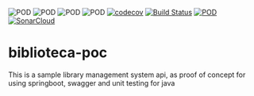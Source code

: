 ![POD](https://img.shields.io/badge/version-v1.0.0-yellow.svg) 
![POD](https://img.shields.io/badge/language-Java-blue.svg) 
![POD](https://img.shields.io/badge/platform-Ceiba-green.svg) 
![POD](https://img.shields.io/badge/license-MIT-lightgrey.svg)
[![codecov](https://codecov.io/gh/ricsys/biblioteca-poc/branch/master/graph/badge.svg?token=B2K7TCGQFM)](https://codecov.io/gh/ricsys/biblioteca-poc)
[![Build Status](https://travis-ci.com/ricsys/biblioteca-poc.svg?branch=master)](https://travis-ci.com/ricsys/biblioteca-poc)
[![POD](https://img.shields.io/badge/%E2%86%91_Deploy_to-Heroku-7056bf.svg)](https://ceiba-biblioteca.herokuapp.com/swagger-ui.html)
[![SonarCloud](https://sonarcloud.io/images/project_badges/sonarcloud-black.svg)](https://sonarcloud.io/dashboard?id=ricsys_biblioteca-poc)

# biblioteca-poc

This is a sample library management system api, as proof of concept for using springboot, swagger and unit testing for java
